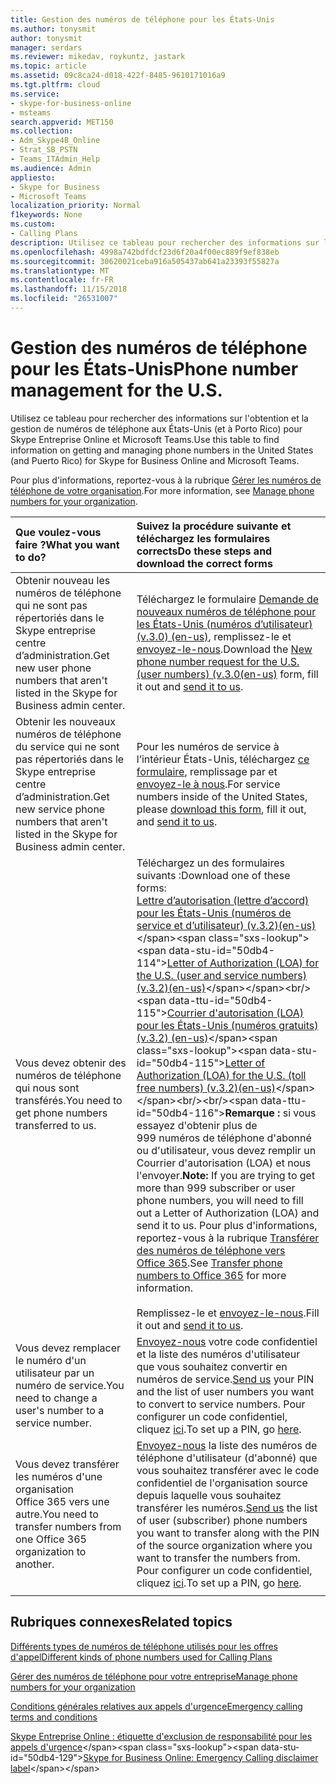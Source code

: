 ```yaml
---
title: Gestion des numéros de téléphone pour les États-Unis
ms.author: tonysmit
author: tonysmit
manager: serdars
ms.reviewer: mikedav, roykuntz, jastark
ms.topic: article
ms.assetid: 09c8ca24-d018-422f-8485-9610171016a9
ms.tgt.pltfrm: cloud
ms.service:
- skype-for-business-online
- msteams
search.appverid: MET150
ms.collection:
- Adm_Skype4B_Online
- Strat_SB_PSTN
- Teams_ITAdmin_Help
ms.audience: Admin
appliesto:
- Skype for Business
- Microsoft Teams
localization_priority: Normal
f1keywords: None
ms.custom:
- Calling Plans
description: Utilisez ce tableau pour rechercher des informations sur l'obtention et la gestion de numéros de téléphone aux États-Unis (et à Porto Rico) pour Skype Entreprise Online et Microsoft Teams.
ms.openlocfilehash: 4998a742bdfdcf23d6f20a4f00ec889f9ef838eb
ms.sourcegitcommit: 30620021ceba916a505437ab641a23393f55827a
ms.translationtype: MT
ms.contentlocale: fr-FR
ms.lasthandoff: 11/15/2018
ms.locfileid: "26531007"
---
```

# <a name="phone-number-management-for-the-us"></a><span data-ttu-id="50db4-103">Gestion des numéros de téléphone pour les États-Unis</span><span class="sxs-lookup"><span data-stu-id="50db4-103">Phone number management for the U.S.</span></span>

<span data-ttu-id="50db4-104">Utilisez ce tableau pour rechercher des informations sur l'obtention et la gestion de numéros de téléphone aux États-Unis (et à Porto Rico) pour Skype Entreprise Online et Microsoft Teams.</span><span class="sxs-lookup"><span data-stu-id="50db4-104">Use this table to find information on getting and managing phone numbers in the United States (and Puerto Rico) for Skype for Business Online and Microsoft Teams.</span></span>

<span data-ttu-id="50db4-105">Pour plus d'informations, reportez-vous à la rubrique [Gérer les numéros de téléphone de votre organisation](manage-phone-numbers-for-your-organization.md).</span><span class="sxs-lookup"><span data-stu-id="50db4-105">For more information, see [Manage phone numbers for your organization](manage-phone-numbers-for-your-organization.md).</span></span>
  
|<span data-ttu-id="50db4-106">**Que voulez-vous faire ?**</span><span class="sxs-lookup"><span data-stu-id="50db4-106">**What you want to do?**</span></span>|<span data-ttu-id="50db4-107">**Suivez la procédure suivante et téléchargez les formulaires corrects**</span><span class="sxs-lookup"><span data-stu-id="50db4-107">**Do these steps and download the correct forms**</span></span>|
|:-----|:-----|
|<span data-ttu-id="50db4-108">Obtenir nouveau les numéros de téléphone qui ne sont pas répertoriés dans le Skype entreprise centre d’administration.</span><span class="sxs-lookup"><span data-stu-id="50db4-108">Get new user phone numbers that aren't listed in the Skype for Business admin center.</span></span>  <br/> |<span data-ttu-id="50db4-109">Téléchargez le formulaire [Demande de nouveaux numéros de téléphone pour les États-Unis (numéros d’utilisateur) (v.3.0) (en-us)](https://github.com/MicrosoftDocs/OfficeDocs-SkypeForBusiness/blob/live/Teams/downloads/new-number-request-forms/new-phone-number-request-for-the-u.s.-(user-numbers)-(v.3.0)-(en-us).pdf?raw=true), remplissez-le et [envoyez-le-nous](mailto:gcstnmsd@microsoft.com).</span><span class="sxs-lookup"><span data-stu-id="50db4-109">Download the [New phone number request for the U.S. (user numbers) (v.3.0(en-us)](https://github.com/MicrosoftDocs/OfficeDocs-SkypeForBusiness/blob/live/Teams/downloads/new-number-request-forms/new-phone-number-request-for-the-u.s.-(user-numbers)-(v.3.0)-(en-us).pdf?raw=true) form, fill it out and [send it to us](mailto:gcstnmsd@microsoft.com).</span></span>  <br/> |
|<span data-ttu-id="50db4-110">Obtenir les nouveaux numéros de téléphone du service qui ne sont pas répertoriés dans le Skype entreprise centre d’administration.</span><span class="sxs-lookup"><span data-stu-id="50db4-110">Get new service phone numbers that aren't listed in the Skype for Business admin center.</span></span> <br/> |<span data-ttu-id="50db4-111">Pour les numéros de service à l’intérieur États-Unis, téléchargez [ce formulaire](https://github.com/MicrosoftDocs/OfficeDocs-SkypeForBusiness/blob/live/Teams/downloads/new-number-request-forms/new-phone-number-request-for-numbers-inside-the-u.s.-(service-numbers)-(v.1.0)-(en-us).pdf?raw=true), remplissage par et [envoyez-le à nous](mailto:ptn@microsoft.com).</span><span class="sxs-lookup"><span data-stu-id="50db4-111">For service numbers inside of the United States, please [download this form](https://github.com/MicrosoftDocs/OfficeDocs-SkypeForBusiness/blob/live/Teams/downloads/new-number-request-forms/new-phone-number-request-for-numbers-inside-the-u.s.-(service-numbers)-(v.1.0)-(en-us).pdf?raw=true), fill it out, and [send it to us](mailto:ptn@microsoft.com).</span></span>
|<span data-ttu-id="50db4-112">Vous devez obtenir des numéros de téléphone qui nous sont transférés.</span><span class="sxs-lookup"><span data-stu-id="50db4-112">You need to get phone numbers transferred to us.</span></span>  <br/> | <span data-ttu-id="50db4-113">Téléchargez un des formulaires suivants :</span><span class="sxs-lookup"><span data-stu-id="50db4-113">Download one of these forms:</span></span> <br/> <span data-ttu-id="50db4-114">[Lettre d’autorisation (lettre d’accord) pour les États-Unis (numéros de service et d’utilisateur) (v.3.2)(en-us)](https://github.com/MicrosoftDocs/OfficeDocs-SkypeForBusiness/blob/live/Teams/downloads/LOA-forms/letter-of-authorization-(loa)-for-the-u.s.-(user-and-service-numbers)-(v.3.2)-(en-us).pdf?raw=true)</span><span class="sxs-lookup"><span data-stu-id="50db4-114">[Letter of Authorization (LOA) for the U.S. (user and service numbers) (v.3.2)(en-us)](https://github.com/MicrosoftDocs/OfficeDocs-SkypeForBusiness/blob/live/Teams/downloads/LOA-forms/letter-of-authorization-(loa)-for-the-u.s.-(user-and-service-numbers)-(v.3.2)-(en-us).pdf?raw=true)</span></span><br/><span data-ttu-id="50db4-115">[Courrier d'autorisation (LOA) pour les États-Unis (numéros gratuits) (v.3.2) (en-us)](https://github.com/MicrosoftDocs/OfficeDocs-SkypeForBusiness/blob/live/Teams/downloads/LOA-forms/Letter-of-authorization-(loa)-for-the-u.s.-(toll-free-numbers)-(v.3.2)-(en-us).pdf?raw=true)</span><span class="sxs-lookup"><span data-stu-id="50db4-115">[Letter of Authorization (LOA) for the U.S. (toll free numbers) (v.3.2)(en-us)](https://github.com/MicrosoftDocs/OfficeDocs-SkypeForBusiness/blob/live/Teams/downloads/LOA-forms/Letter-of-authorization-(loa)-for-the-u.s.-(toll-free-numbers)-(v.3.2)-(en-us).pdf?raw=true)</span></span><br/><br/><span data-ttu-id="50db4-116">**Remarque :** si vous essayez d'obtenir plus de 999 numéros de téléphone d'abonné ou d'utilisateur, vous devez remplir un Courrier d'autorisation (LOA) et nous l'envoyer.</span><span class="sxs-lookup"><span data-stu-id="50db4-116">**Note:** If you are trying to get more than 999 subscriber or user phone numbers, you will need to fill out a Letter of Authorization (LOA) and send it to us.</span></span> <span data-ttu-id="50db4-117">Pour plus d'informations, reportez-vous à la rubrique [Transférer des numéros de téléphone vers Office 365](../transfer-phone-numbers-to-office-365.md).</span><span class="sxs-lookup"><span data-stu-id="50db4-117">See [Transfer phone numbers to Office 365](../transfer-phone-numbers-to-office-365.md) for more information.</span></span>          <br/>  <br/>   <span data-ttu-id="50db4-118">Remplissez-le et [envoyez-le-nous](mailto:ptn@microsoft.com).</span><span class="sxs-lookup"><span data-stu-id="50db4-118">Fill it out and [send it to us](mailto:ptn@microsoft.com).</span></span>  <br/> |
|<span data-ttu-id="50db4-119">Vous devez remplacer le numéro d'un utilisateur par un numéro de service.</span><span class="sxs-lookup"><span data-stu-id="50db4-119">You need to change a user's number to a service number.</span></span>  <br/> |<span data-ttu-id="50db4-120">[Envoyez-nous](mailto:ptn@microsoft.com) votre code confidentiel et la liste des numéros d'utilisateur que vous souhaitez convertir en numéros de service.</span><span class="sxs-lookup"><span data-stu-id="50db4-120">[Send us](mailto:ptn@microsoft.com) your PIN and the list of user numbers you want to convert to service numbers.</span></span> <span data-ttu-id="50db4-121">Pour configurer un code confidentiel, cliquez [ici](/skypeforbusiness/what-are-calling-plans-in-office-365/set-your-pin-for-transferring-numbers-to-a-new-service-provider).</span><span class="sxs-lookup"><span data-stu-id="50db4-121">To set up a PIN, go [here](/skypeforbusiness/what-are-calling-plans-in-office-365/set-your-pin-for-transferring-numbers-to-a-new-service-provider).</span></span>  <br/> |
|<span data-ttu-id="50db4-122">Vous devez transférer les numéros d'une organisation Office 365 vers une autre.</span><span class="sxs-lookup"><span data-stu-id="50db4-122">You need to transfer numbers from one Office 365 organization to another.</span></span>  <br/> |<span data-ttu-id="50db4-123">[Envoyez-nous](mailto:ptn@microsoft.com) la liste des numéros de téléphone d'utilisateur (d'abonné) que vous souhaitez transférer avec le code confidentiel de l'organisation source depuis laquelle vous souhaitez transférer les numéros.</span><span class="sxs-lookup"><span data-stu-id="50db4-123">[Send us](mailto:ptn@microsoft.com) the list of user (subscriber) phone numbers you want to transfer along with the PIN of the source organization where you want to transfer the numbers from.</span></span> <span data-ttu-id="50db4-124">Pour configurer un code confidentiel, cliquez [ici](/skypeforbusiness/what-are-calling-plans-in-office-365/set-your-pin-for-transferring-numbers-to-a-new-service-provider).</span><span class="sxs-lookup"><span data-stu-id="50db4-124">To set up a PIN, go [here](/skypeforbusiness/what-are-calling-plans-in-office-365/set-your-pin-for-transferring-numbers-to-a-new-service-provider).</span></span>  <br/> |
|||
   
## <a name="related-topics"></a><span data-ttu-id="50db4-125">Rubriques connexes</span><span class="sxs-lookup"><span data-stu-id="50db4-125">Related topics</span></span> 

[<span data-ttu-id="50db4-126">Différents types de numéros de téléphone utilisés pour les offres d'appel</span><span class="sxs-lookup"><span data-stu-id="50db4-126">Different kinds of phone numbers used for Calling Plans</span></span>](../different-kinds-of-phone-numbers-used-for-calling-plans.md)

[<span data-ttu-id="50db4-127">Gérer des numéros de téléphone pour votre entreprise</span><span class="sxs-lookup"><span data-stu-id="50db4-127">Manage phone numbers for your organization</span></span>](manage-phone-numbers-for-your-organization.md)

[<span data-ttu-id="50db4-128">Conditions générales relatives aux appels d'urgence</span><span class="sxs-lookup"><span data-stu-id="50db4-128">Emergency calling terms and conditions</span></span>](../emergency-calling-terms-and-conditions.md)
  
<span data-ttu-id="50db4-129">[Skype Entreprise Online : étiquette d'exclusion de responsabilité pour les appels d'urgence](https://github.com/MicrosoftDocs/OfficeDocs-SkypeForBusiness/blob/live/Teams/downloads/emergency-calling/emergency-calling-label-(en-us)-(v.1.0).zip?raw=true)</span><span class="sxs-lookup"><span data-stu-id="50db4-129">[Skype for Business Online: Emergency Calling disclaimer label](https://github.com/MicrosoftDocs/OfficeDocs-SkypeForBusiness/blob/live/Teams/downloads/emergency-calling/emergency-calling-label-(en-us)-(v.1.0).zip?raw=true)</span></span>
 
 